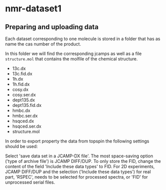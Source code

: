 # nmr-dataset1


## Preparing and uploading data

Each dataset corresponding to one molecule is stored in a folder that has as name the cas number of the product.

In this folder we will find the corresponding jcamps as well as a file `structure.mol` that contains the molfile of the chemical structure.

- 13c.dx
- 13c.fid.dx
- 1h.dx
- 1h.fid.dx
- cosy.dx
- cosy.ser.dx
- dept135.dx
- dept135.fid.dx
- hmbc.dx
- hmbc.ser.dx
- hsqced.dx
- hsqced.ser.dx
- structure.mol

In order to export property the data from topspin the following settings should be used:

Select 'save data set in a JCAMP-DX file'. The most space-saving option ('type of archive file') is JCAMP DIFF/DUP. To only store the FID, change the content of the field 'Include these data types' to FID. For 2D experiments, JCAMP DIFF/DUP and the selection ('Include these data types') for real part, 'RSPEC', needs to be selected for processed spectra, or 'FID' for unprocessed serial files.
